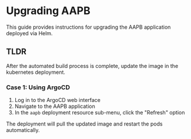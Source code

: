 # Upgrading AAPB
This guide provides instructions for upgrading the AAPB application deployed via Helm.

## TLDR
After the automated build process is complete, update the image in the kubernetes deployment.

### Case 1: Using ArgoCD
1. Log in to the ArgoCD web interface
1. Navigate to the AAPB application
1. In the `aapb` deployment resource sub-menu, click the "Refresh" option

The deployment will pull the updated image and restart the pods automatically.